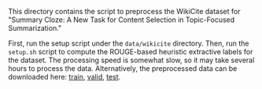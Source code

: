 This directory contains the script to preprocess the WikiCite dataset for "Summary Cloze: A New Task for Content Selection in Topic-Focused Summarization."

First, run the setup script under the `data/wikicite` directory.
Then, run the `setup.sh` script to compute the ROUGE-based heuristic extractive labels for the dataset.
The processing speed is somewhat slow, so it may take several hours to process the data.
Alternatively, the preprocessed data can be downloaded here:
<a href="https://danieldeutsch.s3.amazonaws.com/summarize/data/deutsch2019/train.v1.0.jsonl.gz">train</a>,
<a href="https://danieldeutsch.s3.amazonaws.com/summarize/data/deutsch2019/valid.v1.0.jsonl.gz">valid</a>,
<a href="https://danieldeutsch.s3.amazonaws.com/summarize/data/deutsch2019/test.v1.0.jsonl.gz">test</a>.
